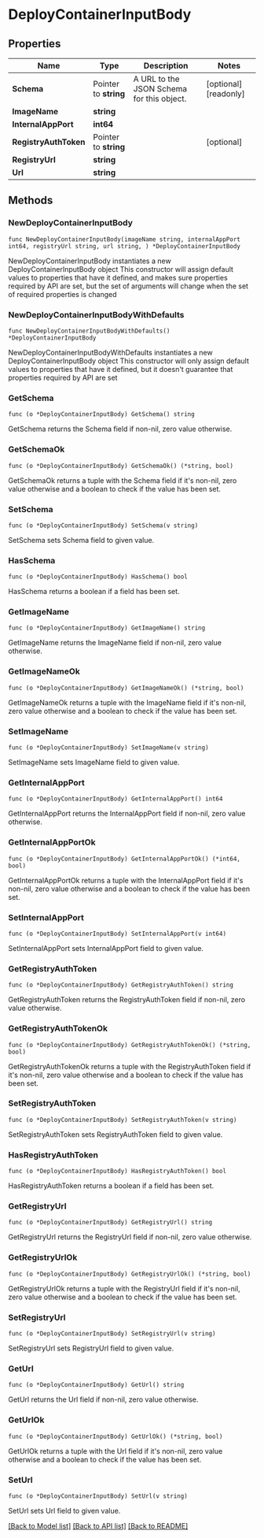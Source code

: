 # DeployContainerInputBody

## Properties

Name | Type | Description | Notes
------------ | ------------- | ------------- | -------------
**Schema** | Pointer to **string** | A URL to the JSON Schema for this object. | [optional] [readonly] 
**ImageName** | **string** |  | 
**InternalAppPort** | **int64** |  | 
**RegistryAuthToken** | Pointer to **string** |  | [optional] 
**RegistryUrl** | **string** |  | 
**Url** | **string** |  | 

## Methods

### NewDeployContainerInputBody

`func NewDeployContainerInputBody(imageName string, internalAppPort int64, registryUrl string, url string, ) *DeployContainerInputBody`

NewDeployContainerInputBody instantiates a new DeployContainerInputBody object
This constructor will assign default values to properties that have it defined,
and makes sure properties required by API are set, but the set of arguments
will change when the set of required properties is changed

### NewDeployContainerInputBodyWithDefaults

`func NewDeployContainerInputBodyWithDefaults() *DeployContainerInputBody`

NewDeployContainerInputBodyWithDefaults instantiates a new DeployContainerInputBody object
This constructor will only assign default values to properties that have it defined,
but it doesn't guarantee that properties required by API are set

### GetSchema

`func (o *DeployContainerInputBody) GetSchema() string`

GetSchema returns the Schema field if non-nil, zero value otherwise.

### GetSchemaOk

`func (o *DeployContainerInputBody) GetSchemaOk() (*string, bool)`

GetSchemaOk returns a tuple with the Schema field if it's non-nil, zero value otherwise
and a boolean to check if the value has been set.

### SetSchema

`func (o *DeployContainerInputBody) SetSchema(v string)`

SetSchema sets Schema field to given value.

### HasSchema

`func (o *DeployContainerInputBody) HasSchema() bool`

HasSchema returns a boolean if a field has been set.

### GetImageName

`func (o *DeployContainerInputBody) GetImageName() string`

GetImageName returns the ImageName field if non-nil, zero value otherwise.

### GetImageNameOk

`func (o *DeployContainerInputBody) GetImageNameOk() (*string, bool)`

GetImageNameOk returns a tuple with the ImageName field if it's non-nil, zero value otherwise
and a boolean to check if the value has been set.

### SetImageName

`func (o *DeployContainerInputBody) SetImageName(v string)`

SetImageName sets ImageName field to given value.


### GetInternalAppPort

`func (o *DeployContainerInputBody) GetInternalAppPort() int64`

GetInternalAppPort returns the InternalAppPort field if non-nil, zero value otherwise.

### GetInternalAppPortOk

`func (o *DeployContainerInputBody) GetInternalAppPortOk() (*int64, bool)`

GetInternalAppPortOk returns a tuple with the InternalAppPort field if it's non-nil, zero value otherwise
and a boolean to check if the value has been set.

### SetInternalAppPort

`func (o *DeployContainerInputBody) SetInternalAppPort(v int64)`

SetInternalAppPort sets InternalAppPort field to given value.


### GetRegistryAuthToken

`func (o *DeployContainerInputBody) GetRegistryAuthToken() string`

GetRegistryAuthToken returns the RegistryAuthToken field if non-nil, zero value otherwise.

### GetRegistryAuthTokenOk

`func (o *DeployContainerInputBody) GetRegistryAuthTokenOk() (*string, bool)`

GetRegistryAuthTokenOk returns a tuple with the RegistryAuthToken field if it's non-nil, zero value otherwise
and a boolean to check if the value has been set.

### SetRegistryAuthToken

`func (o *DeployContainerInputBody) SetRegistryAuthToken(v string)`

SetRegistryAuthToken sets RegistryAuthToken field to given value.

### HasRegistryAuthToken

`func (o *DeployContainerInputBody) HasRegistryAuthToken() bool`

HasRegistryAuthToken returns a boolean if a field has been set.

### GetRegistryUrl

`func (o *DeployContainerInputBody) GetRegistryUrl() string`

GetRegistryUrl returns the RegistryUrl field if non-nil, zero value otherwise.

### GetRegistryUrlOk

`func (o *DeployContainerInputBody) GetRegistryUrlOk() (*string, bool)`

GetRegistryUrlOk returns a tuple with the RegistryUrl field if it's non-nil, zero value otherwise
and a boolean to check if the value has been set.

### SetRegistryUrl

`func (o *DeployContainerInputBody) SetRegistryUrl(v string)`

SetRegistryUrl sets RegistryUrl field to given value.


### GetUrl

`func (o *DeployContainerInputBody) GetUrl() string`

GetUrl returns the Url field if non-nil, zero value otherwise.

### GetUrlOk

`func (o *DeployContainerInputBody) GetUrlOk() (*string, bool)`

GetUrlOk returns a tuple with the Url field if it's non-nil, zero value otherwise
and a boolean to check if the value has been set.

### SetUrl

`func (o *DeployContainerInputBody) SetUrl(v string)`

SetUrl sets Url field to given value.



[[Back to Model list]](../README.md#documentation-for-models) [[Back to API list]](../README.md#documentation-for-api-endpoints) [[Back to README]](../README.md)


